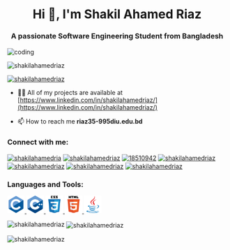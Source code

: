 

<h1 align="center">Hi 👋, I'm Shakil Ahamed Riaz</h1>
<h3 align="center">A passionate Software Engineering Student from Bangladesh</h3>

<img align="center" alt="coding" width="390" src="https://miro.medium.com/max/1360/0*7Q3yvSIv_t0ioJ-Z.gif">

<p align="left"> <img src="https://komarev.com/ghpvc/?username=shakilahamedriaz&label=Profile%20views&color=0e75b6&style=flat" alt="shakilahamedriaz" /> </p>

<p align="left"> <a href="https://github.com/ryo-ma/github-profile-trophy"><img src="https://github-profile-trophy.vercel.app/?username=shakilahamedriaz" alt="shakilahamedriaz" /></a> </p>

- 👨‍💻 All of my projects are available at [https://www.linkedin.com/in/shakilahamedriaz/](https://www.linkedin.com/in/shakilahamedriaz/)

- 📫 How to reach me **riaz35-995diu.edu.bd**

<h3 align="left">Connect with me:</h3>
<p align="left">
<a href="https://twitter.com/shakilahamedria" target="blank"><img align="center" src="https://raw.githubusercontent.com/rahuldkjain/github-profile-readme-generator/master/src/images/icons/Social/twitter.svg" alt="shakilahamedria" height="30" width="40" /></a>
<a href="https://linkedin.com/in/shakilahamedriaz" target="blank"><img align="center" src="https://raw.githubusercontent.com/rahuldkjain/github-profile-readme-generator/master/src/images/icons/Social/linked-in-alt.svg" alt="shakilahamedriaz" height="30" width="40" /></a>
<a href="https://stackoverflow.com/users/18510942" target="blank"><img align="center" src="https://raw.githubusercontent.com/rahuldkjain/github-profile-readme-generator/master/src/images/icons/Social/stack-overflow.svg" alt="18510942" height="30" width="40" /></a>
<a href="https://www.codechef.com/users/shakilahamedriaz" target="blank"><img align="center" src="https://cdn.jsdelivr.net/npm/simple-icons@3.1.0/icons/codechef.svg" alt="shakilahamedriaz" height="30" width="40" /></a>
<a href="https://www.hackerrank.com/shakilahamedriaz" target="blank"><img align="center" src="https://raw.githubusercontent.com/rahuldkjain/github-profile-readme-generator/master/src/images/icons/Social/hackerrank.svg" alt="shakilahamedriaz" height="30" width="40" /></a>
<a href="https://codeforces.com/profile/shakilahamedriaz" target="blank"><img align="center" src="https://raw.githubusercontent.com/rahuldkjain/github-profile-readme-generator/master/src/images/icons/Social/codeforces.svg" alt="shakilahamedriaz" height="30" width="40" /></a>
<a href="https://www.leetcode.com/shakilahamedriaz" target="blank"><img align="center" src="https://raw.githubusercontent.com/rahuldkjain/github-profile-readme-generator/master/src/images/icons/Social/leet-code.svg" alt="shakilahamedriaz" height="30" width="40" /></a>
</p>

<h3 align="left">Languages and Tools:</h3>
<p align="left"> <a href="https://www.cprogramming.com/" target="_blank" rel="noreferrer"> <img src="https://raw.githubusercontent.com/devicons/devicon/master/icons/c/c-original.svg" alt="c" width="40" height="40"/> </a> <a href="https://www.w3schools.com/cpp/" target="_blank" rel="noreferrer"> <img src="https://raw.githubusercontent.com/devicons/devicon/master/icons/cplusplus/cplusplus-original.svg" alt="cplusplus" width="40" height="40"/> </a> <a href="https://www.w3schools.com/css/" target="_blank" rel="noreferrer"> <img src="https://raw.githubusercontent.com/devicons/devicon/master/icons/css3/css3-original-wordmark.svg" alt="css3" width="40" height="40"/> </a> <a href="https://www.w3.org/html/" target="_blank" rel="noreferrer"> <img src="https://raw.githubusercontent.com/devicons/devicon/master/icons/html5/html5-original-wordmark.svg" alt="html5" width="40" height="40"/> </a> <a href="https://www.java.com" target="_blank" rel="noreferrer"> <img src="https://raw.githubusercontent.com/devicons/devicon/master/icons/java/java-original.svg" alt="java" width="40" height="40"/> </a> </p>

<p><img align="left" src="https://github-readme-stats.vercel.app/api/top-langs?username=shakilahamedriaz&show_icons=true&locale=en&layout=compact" alt="shakilahamedriaz" /></p>

<p>&nbsp;<img align="center" src="https://github-readme-stats.vercel.app/api?username=shakilahamedriaz&show_icons=true&locale=en" alt="shakilahamedriaz" /></p>

<p><img align="center" src="https://github-readme-streak-stats.herokuapp.com/?user=shakilahamedriaz&" alt="shakilahamedriaz" /></p>
